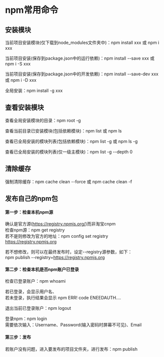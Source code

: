 # npm常用命令

## 安装模块

当前项目安装模块(仅下载到node_modules文件夹中)：npm install xxx 或 npm i xxx  

当前项目安装(保存到package.json中的运行依赖)：npm install --save xxx 或 npm i -S xxx  

当前项目安装(保存到package.json中的开发依赖)：npm install --save-dev xxx 或 npm i -D xxx  

全局安装：npm install -g xxx  


## 查看安装模块  

查看全局安装模块的目录：npm root -g  

查看当前目录已安装模块(包括依赖模块)：npm list 或 npm ls  

查看已全局安装的模块列表(包括依赖模块)：npm list -g  或 npm ls -g  

查看已全局安装的模块列表(仅一级主模块)：npm list -g --depth 0  


## 清除缓存

强制清除缓存：npm cache clean --force 或 npm cache clean -f  


## 发布自己的npm包

#### 第一步：检查本机npm源

确认是官方源(https://registry.npmjs.org/)而非淘宝cnpm  
检查npm源：npm get registry  
若不是则修改为官方的地址：npm config set registry https://registry.npmjs.org  

若不想修改，则可以在最终发布时，设定--registry源参数，如下：  
npm publish --registry=https://registry.npmjs.org  


#### 第二步：检查本机是否npm账户已登录  

检查已登录账户：npm whoami  

若已登录，会显示用户名、  
若未登录，执行结果会显示 npm ERR! code ENEEDAUTH....  

退出当前已登录账户：npm logout  

登录npm：npm login  
需要依次输入：Username、Password(输入密码时屏幕不可见)、Email  

#### 第三步：发布

若账户没有问题，进入要发布的项目文件夹，进行发布：npm publish  
